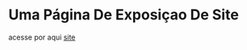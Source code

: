 # Uma Página De Exposiçao De Site 


acesse por aqui <a href="https://kemilyn1227.github.io/vestuario/">site</a>
